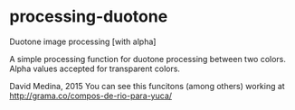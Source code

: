 # processing-duotone
Duotone image processing [with alpha]

A simple processing function for duotone processing between two colors. Alpha values accepted for transparent colors.

David Medina, 2015
You can see this funcitons (among others) working at http://grama.co/compos-de-rio-para-yuca/
